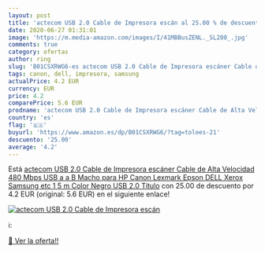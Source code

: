 ```yaml
---
layout: post
title: 'actecom USB 2.0 Cable de Impresora escán al 25.00 % de descuento'
date: 2020-06-27 01:31:01
image: 'https://m.media-amazon.com/images/I/41MBBusZENL._SL200_.jpg'
comments: true
category: ofertas
author: ring
slug: 'B01CSXRWG6-es actecom USB 2.0 Cable de Impresora escáner Cable de Alta...'
tags: canon, dell, impresora, samsung
actualPrice: 4.2 EUR
currency: EUR
price: 4.2
comparePrice: 5.6 EUR
prodname: 'actecom USB 2.0 Cable de Impresora escáner Cable de Alta Velocidad 480 Mbps USB a a B Macho para HP  Canon  Lexmark  Epson  DELL  Xerox  Samsung etc  1 5 m  Color Negro USB 2.0 Título'
country: 'es'
flag: '🇪🇸'
buyurl: 'https://www.amazon.es/dp/B01CSXRWG6/?tag=tolees-21'
descuento: '25.00'
average: '4.2'
---
```


Está [actecom USB 2.0 Cable de Impresora escáner Cable de Alta Velocidad 480 Mbps USB a a B Macho para HP  Canon  Lexmark  Epson  DELL  Xerox  Samsung etc  1 5 m  Color Negro USB 2.0 Título](https://www.amazon.es/dp/B01CSXRWG6/?tag=tolees-21) con 25.00 de descuento por 4.2 EUR (original: 5.6 EUR) en el siguiente enlace!

[![actecom USB 2.0 Cable de Impresora escán](https://m.media-amazon.com/images/I/41MBBusZENL._SL200_.jpg)](https://www.amazon.es/dp/B01CSXRWG6/?tag=tolees-21)

ℹ️:


[🛒 Ver la oferta!!](https://www.amazon.es/dp/B01CSXRWG6/?tag=tolees-21)
